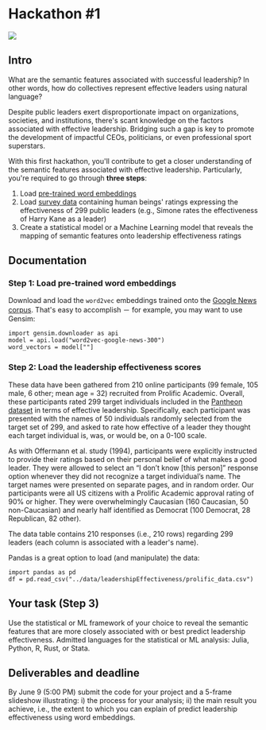 # Hackathon #1

![](images/lebron.jpeg)

## Intro

What are the semantic features associated with successful leadership? 
In other words, how do collectives represent effective leaders using 
natural language?

Despite public leaders exert disproportionate impact on organizations,
societies, and institutions, there's scant knowledge on the factors associated
with effective leadership. Bridging such a gap is key to promote the development
of impactful CEOs, politicians, or even professional sport superstars.

With this first hackathon, you'll contribute to get a closer understanding 
of the semantic features associated with effective leadership. Particularly,
you're required to go through __three steps__:

1. Load [pre-trained word embeddings](https://code.google.com/archive/p/word2vec/)
2. Load [survey data](https://github.com/simoneSantoni/applied-NLP-smm694/blob/master/data/leadershipEffectiveness/prolific_data.csv) containing human beings' ratings expressing the effectiveness
   of 299 public leaders (e.g., Simone rates the effectiveness of 
   Harry Kane as a leader)
3. Create a statistical model or a Machine Learning model that reveals the 
   mapping of semantic features onto leadership effectiveness ratings

## Documentation

### Step 1: Load pre-trained word embeddings

Download and load the $\texttt{word2vec}$ embeddings trained onto the 
[Google News corpus](https://code.google.com/archive/p/word2vec/).
That's easy to accomplish － for example, you may want to use Gensim:

```{python}
import gensim.downloader as api
model = api.load("word2vec-google-news-300")
word_vectors = model[""]
```

### Step 2: Load the leadership effectiveness scores

These data have been gathered from 210 online participants (99 female, 105 male,
6 other; mean age = 32) recruited from Prolific Academic. Overall, these
participants rated 299 target individuals included in the [Pantheon
dataset](https://pantheon.world/data/datasets) in terms of effective leadership.
Specifically, each participant was presented with the names of 50 individuals
randomly selected from the target set of 299, and asked to rate how effective of
a leader they thought each target individual is, was, or would be, on a 0-100
scale.

As with Offermann et al. study (1994), participants were explicitly instructed to
provide their ratings based on their personal belief of what makes a good
leader. They were allowed to select an “I don’t know [this person]” response
option whenever they did not recognize a target individual’s name. The target
names were presented on separate pages, and in random order. Our participants
were all US citizens with a Prolific Academic approval rating of 90% or higher.
They were overwhelmingly Caucasian (160 Caucasian, 50 non-Caucasian) and nearly
half identified as Democrat (100 Democrat, 28 Republican, 82 other).

The data table contains 210 responses (i.e., 210 rows) regarding 299 leaders (each 
column is associated with a leader's name).

Pandas is a great option to load (and manipulate) the data:

```{python}
import pandas as pd
df = pd.read_csv("../data/leadershipEffectiveness/prolific_data.csv")
```

## Your task (Step 3)

Use the statistical or ML framework of your choice to reveal the semantic
features that are more closely associated with or best predict leadership
effectiveness.  Admitted languages for the statistical or ML analysis: Julia,
Python, R, Rust, or Stata.

## Deliverables and deadline

By June 9 (5:00 PM) submit the code for your project and a 5-frame slideshow
illustrating: i) the process for your analysis; ii) the main result you achieve, 
i.e., the extent to which you can explain of predict leadership effectiveness
using word embeddings.